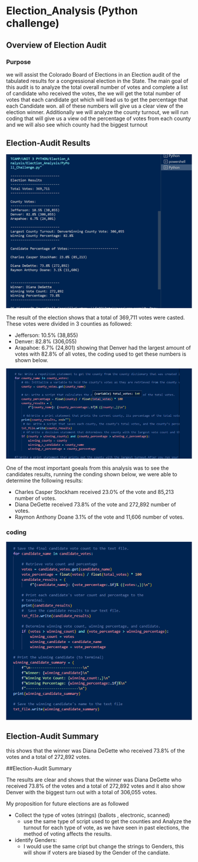 # Election_Analysis (Python challenge)

## Overview of Election Audit
### Purpose
we will assist the Colorado Board of Elections in an Election audit of the tabulated results for a congressional election in the State. The main goal of this audit is to analyze the total overall number of votes and complete a list of candidate who received the votes, the we will get the total number of votes that each candidate got which will lead us to get the percentage that each Candidate won. all of these numbers will give us a clear view of the election winner.
Additionally we will analyze the county turnout, we will run coding that will give us a view od the percentage of votes from each county and we will also see which county had the biggest turnout

## Election-Audit Results
![election_analysis.png](election_analysis.png)

The result of the election shows that a total of 369,711 votes were casted. These votes were divided in 3 counties as followed:
* Jefferson: 10.5% (38,855)
* Denver: 82.8% (306,055)
* Arapahoe: 6.7% (24,801)
showing that Denver had the largest amount of votes with 82.8% of all votes, the coding used to get these numbers is shown below.

![total_number_of_votes_per_county.png](total_number_of_votes_per_county.png)

One of the most important goeals from this analysis was to see the candidates results, running the conding shown below, we were able to determine the following results:

* Charles Casper Stockham received 23.0% of the vote and 85,213 number of votes.
* Diana DeGette received 73.8% of the vote  and 272,892 number of votes.
* Raymon Anthony Doane 3.1% of the vote and 11,606 number of votes.
### coding
![percetage_by_candidate.png](percetage_by_candidate.png)

## Election-Audit Summary

this shows that the winner was Diana DeGette who received 73.8% of the votes and a total of 272,892 votes.

##Election-Audit Summary

The results are clear and shows that the winner was Diana DeGette who received 73.8% of the votes and a total of 272,892 votes and it also show Denver with the biggest turn out with a total of 306,055 votes.

My proposition for future elections are as followed
 * Collect the type of votes (strings) (ballots , electronic, scanned)
    * use the same type of script used to get the counties and Analyze the turnout for each type of vote, as we have seen in past elections, the method of voting affects the results.
 * identify Genders:
    * I would use the same cript but change the strings to Genders, this will show if voters are biased by the Gender of the candiate.
  
      


